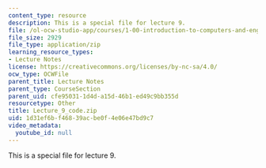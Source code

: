 ```yaml
---
content_type: resource
description: This is a special file for lecture 9.
file: /ol-ocw-studio-app/courses/1-00-introduction-to-computers-and-engineering-problem-solving-spring-2012/1d31ef6bf46839acbe0f4e06e47bd9c7_Lecture_9_code.zip
file_size: 2929
file_type: application/zip
learning_resource_types:
- Lecture Notes
license: https://creativecommons.org/licenses/by-nc-sa/4.0/
ocw_type: OCWFile
parent_title: Lecture Notes
parent_type: CourseSection
parent_uid: cfe95031-1d4d-a15d-46b1-ed49c9bb355d
resourcetype: Other
title: Lecture_9_code.zip
uid: 1d31ef6b-f468-39ac-be0f-4e06e47bd9c7
video_metadata:
  youtube_id: null
---
```

This is a special file for lecture 9.